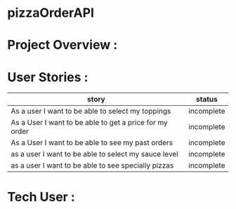 # pizzaOrderAPI

# Project Overview :


# User Stories :

| story                                                   | status     |
|---------------------------------------------------------|------------|
| As a user I want to be able to select my toppings       | incomplete |
| As a User I want to be able to get a price for my order | incomplete |
| As a User I want to be able to see my past orders       | incomplete |
| as a user I want to be able to select my sauce level    | incomplete |
| as a user I want to be able to see specially pizzas     | incomplete |


# Tech User :